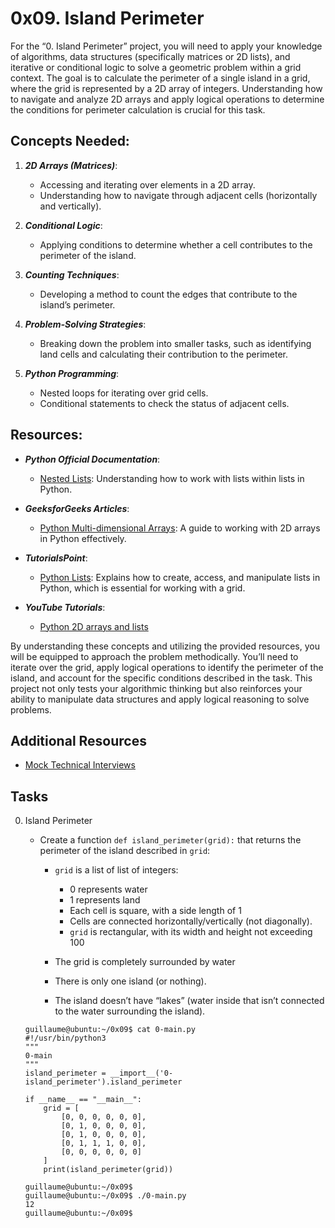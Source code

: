 # 0x09. Island Perimeter

For the “0. Island Perimeter” project, you will need to apply your knowledge of algorithms, data structures (specifically matrices or 2D lists), and iterative or conditional logic to solve a geometric problem within a grid context. The goal is to calculate the perimeter of a single island in a grid, where the grid is represented by a 2D array of integers. Understanding how to navigate and analyze 2D arrays and apply logical operations to determine the conditions for perimeter calculation is crucial for this task.

## Concepts Needed:

1. ***2D Arrays (Matrices)***:

	- Accessing and iterating over elements in a 2D array.
	- Understanding how to navigate through adjacent cells (horizontally and vertically).

2. ***Conditional Logic***:

	- Applying conditions to determine whether a cell contributes to the perimeter of the island.

3. ***Counting Techniques***:

	- Developing a method to count the edges that contribute to the island’s perimeter.

4. ***Problem-Solving Strategies***:

	- Breaking down the problem into smaller tasks, such as identifying land cells and calculating their contribution to the perimeter.

5. ***Python Programming***:

	- Nested loops for iterating over grid cells.
	- Conditional statements to check the status of adjacent cells.

## Resources:

- ***Python Official Documentation***:

	- [Nested Lists](https://docs.python.org/3/tutorial/datastructures.html#nested-list-comprehensions): Understanding how to work with lists within lists in Python.

- ***GeeksforGeeks Articles***:

	- [Python Multi-dimensional Arrays](https://www.geeksforgeeks.org/python-using-2d-arrays-lists-the-right-way/): A guide to working with 2D arrays in Python effectively.

- ***TutorialsPoint***:

	- [Python Lists](https://www.tutorialspoint.com/python/python_lists.htm): Explains how to create, access, and manipulate lists in Python, which is essential for working with a grid.

- ***YouTube Tutorials***:

	- [Python 2D arrays and lists](https://www.youtube.com/watch?v=aNzepGawwCI)

By understanding these concepts and utilizing the provided resources, you will be equipped to approach the problem methodically. You’ll need to iterate over the grid, apply logical operations to identify the perimeter of the island, and account for the specific conditions described in the task. This project not only tests your algorithmic thinking but also reinforces your ability to manipulate data structures and apply logical reasoning to solve problems.

## Additional Resources

- [Mock Technical Interviews](https://www.youtube.com/watch?v=fFgEM6CMQc4)

## Tasks

0. Island Perimeter

	- Create a function `def island_perimeter(grid):` that returns the perimeter of the island described in `grid`:

		- `grid` is a list of list of integers: 

			- 0 represents water
			- 1 represents land
			- Each cell is square, with a side length of 1
			- Cells are connected horizontally/vertically (not diagonally). 
			- `grid` is rectangular, with its width and height not exceeding 100

		- The grid is completely surrounded by water
		- There is only one island (or nothing).
		- The island doesn’t have “lakes” (water inside that isn’t connected to the water surrounding the island).

	```
	guillaume@ubuntu:~/0x09$ cat 0-main.py
	#!/usr/bin/python3
	"""
	0-main
	"""
	island_perimeter = __import__('0-island_perimeter').island_perimeter

	if __name__ == "__main__":
	    grid = [
	        [0, 0, 0, 0, 0, 0],
	        [0, 1, 0, 0, 0, 0],
	        [0, 1, 0, 0, 0, 0],
	        [0, 1, 1, 1, 0, 0],
	        [0, 0, 0, 0, 0, 0]
	    ]
	    print(island_perimeter(grid))

	guillaume@ubuntu:~/0x09$ 
	guillaume@ubuntu:~/0x09$ ./0-main.py
	12
	guillaume@ubuntu:~/0x09$ 
	```

